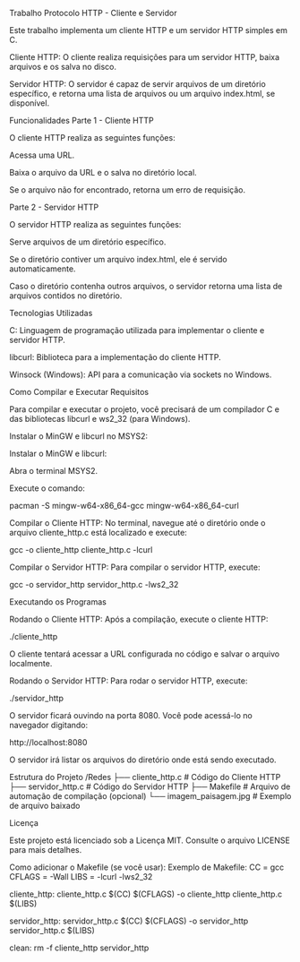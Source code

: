 Trabalho Protocolo HTTP - Cliente e Servidor

Este trabalho implementa um cliente HTTP e um servidor HTTP simples em C.

Cliente HTTP: O cliente realiza requisições para um servidor HTTP, baixa arquivos e os salva no disco.

Servidor HTTP: O servidor é capaz de servir arquivos de um diretório específico, e retorna uma lista de arquivos ou um arquivo index.html, se disponível.

Funcionalidades
Parte 1 - Cliente HTTP

O cliente HTTP realiza as seguintes funções:

Acessa uma URL.

Baixa o arquivo da URL e o salva no diretório local.

Se o arquivo não for encontrado, retorna um erro de requisição.

Parte 2 - Servidor HTTP

O servidor HTTP realiza as seguintes funções:

Serve arquivos de um diretório específico.

Se o diretório contiver um arquivo index.html, ele é servido automaticamente.

Caso o diretório contenha outros arquivos, o servidor retorna uma lista de arquivos contidos no diretório.

Tecnologias Utilizadas

C: Linguagem de programação utilizada para implementar o cliente e servidor HTTP.

libcurl: Biblioteca para a implementação do cliente HTTP.

Winsock (Windows): API para a comunicação via sockets no Windows.

Como Compilar e Executar
Requisitos

Para compilar e executar o projeto, você precisará de um compilador C e das bibliotecas libcurl e ws2_32 (para Windows).

Instalar o MinGW e libcurl no MSYS2:

Instalar o MinGW e libcurl:

Abra o terminal MSYS2.

Execute o comando:

pacman -S mingw-w64-x86_64-gcc mingw-w64-x86_64-curl


Compilar o Cliente HTTP:
No terminal, navegue até o diretório onde o arquivo cliente_http.c está localizado e execute:

gcc -o cliente_http cliente_http.c -lcurl


Compilar o Servidor HTTP:
Para compilar o servidor HTTP, execute:

gcc -o servidor_http servidor_http.c -lws2_32

Executando os Programas

Rodando o Cliente HTTP:
Após a compilação, execute o cliente HTTP:

./cliente_http


O cliente tentará acessar a URL configurada no código e salvar o arquivo localmente.

Rodando o Servidor HTTP:
Para rodar o servidor HTTP, execute:

./servidor_http


O servidor ficará ouvindo na porta 8080. Você pode acessá-lo no navegador digitando:

http://localhost:8080


O servidor irá listar os arquivos do diretório onde está sendo executado.

Estrutura do Projeto
/Redes
├── cliente_http.c     # Código do Cliente HTTP
├── servidor_http.c    # Código do Servidor HTTP
├── Makefile           # Arquivo de automação de compilação (opcional)
└── imagem_paisagem.jpg # Exemplo de arquivo baixado

Licença

Este projeto está licenciado sob a Licença MIT. Consulte o arquivo LICENSE para mais detalhes.

Como adicionar o Makefile (se você usar):
Exemplo de Makefile:
CC = gcc
CFLAGS = -Wall
LIBS = -lcurl -lws2_32

cliente_http: cliente_http.c
	$(CC) $(CFLAGS) -o cliente_http cliente_http.c $(LIBS)

servidor_http: servidor_http.c
	$(CC) $(CFLAGS) -o servidor_http servidor_http.c $(LIBS)

clean:
	rm -f cliente_http servidor_http

